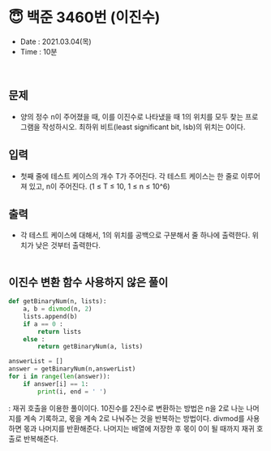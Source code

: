 # 😇 백준 3460번 (이진수)
- Date : 2021.03.04(목)
- Time : 10분
<br>

## 문제

- 양의 정수 n이 주어졌을 때, 이를 이진수로 나타냈을 때 1의 위치를 모두 찾는 프로그램을 작성하시오. 최하위 비트(least significant bit, lsb)의 위치는 0이다.


## 입력

- 첫째 줄에 테스트 케이스의 개수 T가 주어진다. 각 테스트 케이스는 한 줄로 이루어져 있고, n이 주어진다. (1 ≤ T ≤ 10, 1 ≤ n ≤ 10^6)

## 출력
- 각 테스트 케이스에 대해서, 1의 위치를 공백으로 구분해서 줄 하나에 출력한다. 위치가 낮은 것부터 출력한다.
<br><br>

## 이진수 변환 함수 사용하지 않은 풀이
```python
def getBinaryNum(n, lists):
    a, b = divmod(n, 2)
    lists.append(b)
    if a == 0 :
        return lists
    else :
        return getBinaryNum(a, lists)

answerList = []
answer = getBinaryNum(n,answerList)
for i in range(len(answer)):
    if answer[i] == 1:
        print(i, end = ' ')
```
: 재귀 호출을 이용한 풀이이다. 10진수를 2진수로 변환하는 방법은 n을 2로 나눈 나머지를 계속 기록하고, 몫을 계속 2로 나눠주는 것을 반복하는 방법이다. divmod를 사용하면 몫과 나머지를 반환해준다. 나머지는 배열에 저장한 후 몫이 0이 될 때까지 재귀 호출로 반복해준다.
